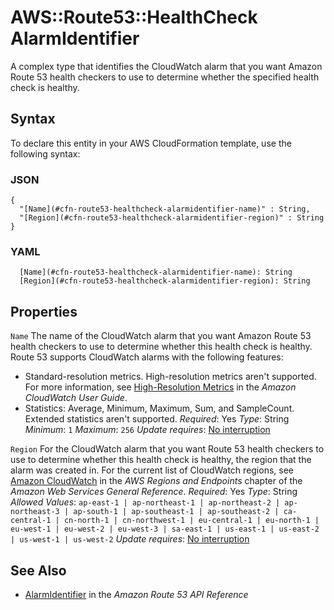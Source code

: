 # AWS::Route53::HealthCheck AlarmIdentifier<a name="aws-properties-route53-healthcheck-alarmidentifier"></a>

A complex type that identifies the CloudWatch alarm that you want Amazon Route 53 health checkers to use to determine whether the specified health check is healthy\.

## Syntax<a name="aws-properties-route53-healthcheck-alarmidentifier-syntax"></a>

To declare this entity in your AWS CloudFormation template, use the following syntax:

### JSON<a name="aws-properties-route53-healthcheck-alarmidentifier-syntax.json"></a>

```
{
  "[Name](#cfn-route53-healthcheck-alarmidentifier-name)" : String,
  "[Region](#cfn-route53-healthcheck-alarmidentifier-region)" : String
}
```

### YAML<a name="aws-properties-route53-healthcheck-alarmidentifier-syntax.yaml"></a>

```
  [Name](#cfn-route53-healthcheck-alarmidentifier-name): String
  [Region](#cfn-route53-healthcheck-alarmidentifier-region): String
```

## Properties<a name="aws-properties-route53-healthcheck-alarmidentifier-properties"></a>

`Name`  <a name="cfn-route53-healthcheck-alarmidentifier-name"></a>
The name of the CloudWatch alarm that you want Amazon Route 53 health checkers to use to determine whether this health check is healthy\.
Route 53 supports CloudWatch alarms with the following features:
+ Standard\-resolution metrics\. High\-resolution metrics aren't supported\. For more information, see [High\-Resolution Metrics](http://docs.aws.amazon.com/AmazonCloudWatch/latest/DeveloperGuide/publishingMetrics.html#high-resolution-metrics) in the *Amazon CloudWatch User Guide*\.
+ Statistics: Average, Minimum, Maximum, Sum, and SampleCount\. Extended statistics aren't supported\.
*Required*: Yes
*Type*: String
*Minimum*: `1`
*Maximum*: `256`
*Update requires*: [No interruption](https://docs.aws.amazon.com/AWSCloudFormation/latest/UserGuide/using-cfn-updating-stacks-update-behaviors.html#update-no-interrupt)

`Region`  <a name="cfn-route53-healthcheck-alarmidentifier-region"></a>
For the CloudWatch alarm that you want Route 53 health checkers to use to determine whether this health check is healthy, the region that the alarm was created in\.
For the current list of CloudWatch regions, see [Amazon CloudWatch](http://docs.aws.amazon.com/general/latest/gr/rande.html#cw_region) in the *AWS Regions and Endpoints* chapter of the *Amazon Web Services General Reference*\.
*Required*: Yes
*Type*: String
*Allowed Values*: `ap-east-1 | ap-northeast-1 | ap-northeast-2 | ap-northeast-3 | ap-south-1 | ap-southeast-1 | ap-southeast-2 | ca-central-1 | cn-north-1 | cn-northwest-1 | eu-central-1 | eu-north-1 | eu-west-1 | eu-west-2 | eu-west-3 | sa-east-1 | us-east-1 | us-east-2 | us-west-1 | us-west-2`
*Update requires*: [No interruption](https://docs.aws.amazon.com/AWSCloudFormation/latest/UserGuide/using-cfn-updating-stacks-update-behaviors.html#update-no-interrupt)

## See Also<a name="aws-properties-route53-healthcheck-alarmidentifier--seealso"></a>
+  [AlarmIdentifier](https://docs.aws.amazon.com/Route53/latest/APIReference/API_AlarmIdentifier.html) in the *Amazon Route 53 API Reference*
